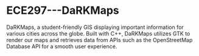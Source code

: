 # ECE297---DaRKMaps
DaRKMaps, a student-friendly GIS displaying important information for various cities across the globe. Built with C++, DaRKMaps utilizes GTK to render our maps and retrieves data from APIs such as the OpenStreetMap Database API for a smooth user experience. 
